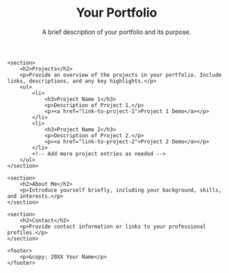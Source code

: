 <head>
    <meta charset="UTF-8">
    <meta name="viewport" content="width=device-width, initial-scale=1.0">
    <title>Your Portfolio README</title>
    <style>
        /* Add your custom CSS styles here if needed */
    </style>
</head>
<body>
    <header>
        <h1>Your Portfolio</h1>
        <p>A brief description of your portfolio and its purpose.</p>
    </header>

    <section>
        <h2>Projects</h2>
        <p>Provide an overview of the projects in your portfolio. Include links, descriptions, and any key highlights.</p>
        <ul>
            <li>
                <h3>Project Name 1</h3>
                <p>Description of Project 1.</p>
                <p><a href="link-to-project-1">Project 1 Demo</a></p>
            </li>
            <li>
                <h3>Project Name 2</h3>
                <p>Description of Project 2.</p>
                <p><a href="link-to-project-2">Project 2 Demo</a></p>
            </li>
            <!-- Add more project entries as needed -->
        </ul>
    </section>

    <section>
        <h2>About Me</h2>
        <p>Introduce yourself briefly, including your background, skills, and interests.</p>
    </section>

    <section>
        <h2>Contact</h2>
        <p>Provide contact information or links to your professional profiles.</p>
    </section>

    <footer>
        <p>&copy; 20XX Your Name</p>
    </footer>
</body>
</html>
